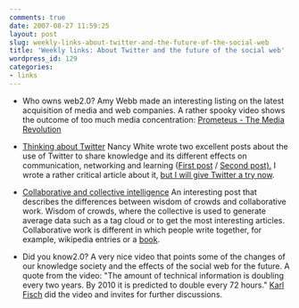 ```yaml
---
comments: true
date: 2007-08-27 11:59:25
layout: post
slug: weekly-links-about-twitter-and-the-future-of-the-social-web
title: 'Weekly links: About Twitter and the future of the social web'
wordpress_id: 129
categories:
- links
---
```






	
  * Who owns web2.0? 
Amy Webb made an interesting listing on the latest acquisition of media and web companies. A rather spooky video shows the outcome of too much media concentration: [Prometeus - The Media Revolution](http://www.youtube.com/watch?v=xj8ZadKgdC0)

	
  * [Thinking about Twitter](http://www.fullcirc.com/weblog/2007/08/thinking-about-twitter-part-1-sharing.htm)
Nancy White wrote two excellent posts about the use of Twitter to share knowledge and its different effects on communication, networking and learning ([First post](http://www.fullcirc.com/weblog/2007/08/thinking-about-twitter-part-1-sharing.htm) / [Second post).](http://www.fullcirc.com/weblog/2007/08/thinking-about-twitter-part-2-in-my.htm)
I wrote a rather critical article about it, [but I will give Twitter a try now](http://twitter.com/ckreutz).

	
  * [Collaborative and collective intelligence](http://asc-parc.blogspot.com/2007/08/wisdom-of-crowd-collective-intelligence.html)
An interesting post that describes the differences between wisdom of crowds and collaborative work. Wisdom of crowds, where the collective is used to generate average data such as a tag cloud or to get the most interesting articles. Collaborative work is different in which people write together, for example, wikipedia entries or a [book](http://www.ageofconversation.com/).

	
  * Did you know2.0?
A very nice video that points some of the changes of our knowledge society and the effects of the social web for the future. A quote from the video: "The amount of technical information is doubling every two years. By 2010 it is predicted to double every 72 hours." [Karl Fisch](http://thefischbowl.blogspot.com/2007/06/did-you-know-20.html) did the video and invites for further discussions.


`
`



